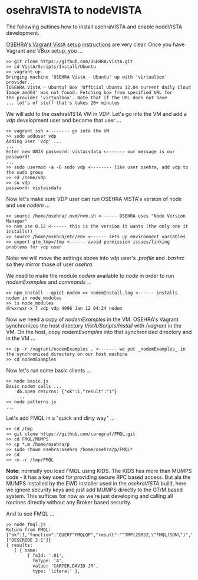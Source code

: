 # osehraVISTA to nodeVISTA

The following outlines how to install osehraVISTA and enable nodeVISTA development.

[OSEHRA's Vagrant VistA setup instructions](https://github.com/OSEHRA/VistA/blob/master/Documentation/Install/Vagrant.rst) are very clear. Once you have Vagrant and VBox setup, you ...

```text
>> git clone https://github.com/OSEHRA/VistA.git
>> cd VistA/Scripts/Install/Ubuntu
>> vagrant up
Bringing machine 'OSEHRA VistA - Ubuntu' up with 'virtualbox' provider...
[OSEHRA VistA - Ubuntu] Box 'Official Ubuntu 12.04 current daily Cloud Image amd64' was not found. Fetching box from specified URL for
the provider 'virtualbox'. Note that if the URL does not have
... lot's of stuff that's takes 20+ minutes

```

We will add to the osehraVISTA VM in VDP. Let's go into the VM and add a _vdp_ development user and become that user ...

```text
>> vagrant ssh <-------- go into the VM
>> sudo adduser vdp
Adding user `vdp' ...
...
Enter new UNIX password: vistaisdata <------- our message is our password!
...
>> sudo usermod -a -G sudo vdp <-------- like user osehra, add vdp to the sudo group
>> cd /home/vdp
>> su vdp
password: vistaisdata
```

Now let's make sure VDP user can run OSEHRA VISTA's version of node and use _nodem_ ...

```text
>> source /home/osehra/.nvm/nvm.sh <------ OSEHRA uses "Node Version Manager"
>> nvm use 0.12 <------ this is the version it wants (the only one it installs!)
>> source /home/osehra/etc/env <------ sets up environment variables
>> export gtm_tmp=/tmp <------ avoid permission issues/linking problems for vdp user
```

Note: we will move the settings above into vdp user's _.profile_ and _.bashrc_ so they mirror those of user _osehra_.

We need to make the module _nodem_ available to _node_ in order to run _nodemExamples_ and _commands_ ...

```text
>> npm install --quiet nodem >> nodemInstall.log <------ installs nodem in node_modules
>> ls node_modules
drwxrwxr-x 7 vdp vdp 4096 Jan 12 04:24 nodem
```

Now we need a copy of _nodemExamples_ in the VM. OSEHRA's Vagrant synchronizes the host directory _VistA/Scripts/Install_  with _/vagrant_ in the VM. On the host, copy _nodemExamples_ into that synchronized directory and in the VM ...

```text
>> cp -r /vagrant/nodemExamples . <------- we put _nodemExamples_ in the synchronized directory on our host machine
>> cd nodemExamples
```

Now let's run some basic clients ...

```text
>> node basic.js 
Basic nodem calls ...
	db.open returns: {"ok":1,"result":"1"}
	...
>> node patterns.js
...
```

Let's add FMQL in a "quick and dirty way" ...

```text
>> cd /tmp
>> git clone https://github.com/caregraf/FMQL.git
>> cd FMQL/MUMPS
>> cp *.m /home/osehra/p
>> sudo chown osehra:osehra /home/osehra/p/FMQL*
>> cd
>> rm -r /tmp/FMQL
```

__Note:__ normally you load FMQL using KIDS. The KIDS has more than MUMPS code - it has a key used for providing secure RPC based access. But ala the MUMPS installed by the EWD installer used in the _osehraVISTA_ build, here we ignore security keys and just add MUMPS directly to the GT/M based system. This suffices for now as we're just developing and calling all routines directly without any Broker based security.

And to see FMQL ...

```text
>> node fmql.js
Return from FMQL: {"ok":1,"function":"QUERY^FMQLQP","result":"^TMP(29852,\"FMQLJSON\")","arguments":["DESCRIBE 2-1"]}
{ results: 
   [ { name: 
        { fmId: '.01',
          fmType: '4',
          value: 'CARTER,DAVID JR',
          type: 'literal' },
```

